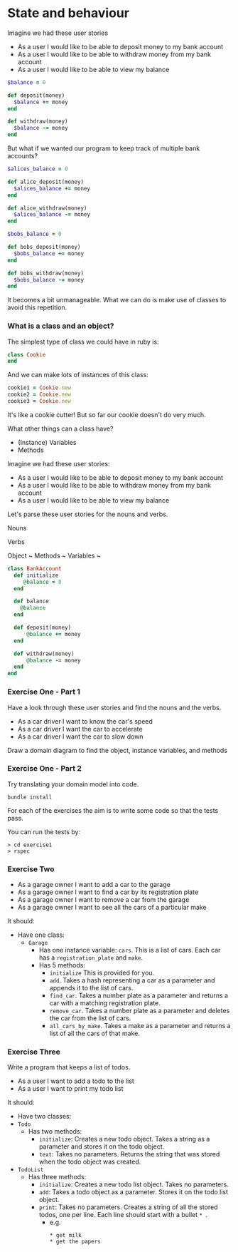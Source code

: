 # State and behaviour

Imagine we had these user stories

 - As a user I would like to be able to deposit money to my bank account
 - As a user I would like to be able to withdraw money from my bank account
 - As a user I would like to be able to view my balance

```ruby
$balance = 0

def deposit(money)
  $balance += money
end

def withdraw(money)
  $balance -= money
end
```

But what if we wanted our program to keep track of multiple bank accounts?

```ruby
$alices_balance = 0

def alice_deposit(money)
  $alices_balance += money
end

def alice_withdraw(money)
  $alices_balance -= money
end

$bobs_balance = 0

def bobs_deposit(money)
  $bobs_balance += money
end

def bobs_withdraw(money)
  $bobs_balance -= money
end
```

It becomes a bit unmanageable. What we can do is make use of classes to avoid this repetition.

### What is a class and an object?

The simplest type of class we could have in ruby is:

```ruby
class Cookie
end
```

And we can make lots of instances of this class:

```ruby
cookie1 = Cookie.new
cookie2 = Cookie.new
cookie3 = Cookie.new
```

It's like a cookie cutter! But so far our cookie doesn't do very much.

What other things can a class have?

 - (Instance) Variables
 - Methods

Imagine we had these user stories:

- As a user I would like to be able to deposit money to my bank account
- As a user I would like to be able to withdraw money from my bank account
- As a user I would like to be able to view my balance

Let's parse these user stories for the nouns and verbs.

Nouns

Verbs

Object ~
Methods ~
Variables ~

```ruby
class BankAccount
  def initialize
     @balance = 0
  end

  def balance
    @balance
  end

  def deposit(money)
      @balance += money
  end  

  def withdraw(money)
      @balance -= money
  end
end
```

### Exercise One - Part 1

Have a look through these user stories and find the nouns and the verbs.

- As a car driver I want to know the car's speed
- As a car driver I want the car to accelerate
- As a car driver I want the car to slow down

Draw a domain diagram to find the object, instance variables, and methods

### Exercise One - Part 2

Try translating your domain model into code.

`bundle install`

For each of the exercises the aim is to write some code so that the tests pass.

You can run the tests by:
```shell
> cd exercise1
> rspec
```

### Exercise Two

- As a garage owner I want to add a car to the garage
- As a garage owner I want to find a car by its registration plate
- As a garage owner I want to remove a car from the garage
- As a garage owner I want to see all the cars of a particular make

It should:
* Have one class:
  * `Garage`
    * Has one instance variable:
      `cars`. This is a list of cars. Each car has a `registration_plate` and `make`.
    * Has 5 methods:
      * `initialize` This is provided for you.
      * `add`. Takes a hash representing a car as a parameter and appends it to the list of cars.
      * `find_car`. Takes a number plate as a parameter and returns a car with a matching registration plate.
      * `remove_car`. Takes a number plate as a parameter and deletes the car from the list of cars.
      * `all_cars_by_make`. Takes a make as a parameter and returns a list of all the cars of that make.

### Exercise Three

Write a program that keeps a list of todos.

- As a user I want to add a todo to the list
- As a user I want to print my todo list

It should:
* Have two classes:
 * `Todo`
   * Has two methods:
     * `initialize`: Creates a new todo object. Takes a string as a
       parameter and stores it on the todo object.
     * `text`: Takes no parameters. Returns the string that was
       stored when the todo object was created.
 * `TodoList`
   * Has three methods:
     * `initialize`: Creates a new todo list object. Takes no parameters.
     * `add`: Takes a todo object as a parameter. Stores it on the
       todo list object.
     * `print`: Takes no parameters. Creates a string of all the
       stored todos, one per line. Each line should start with a bullet `* `.
       * e.g.
         ```
         * get milk
         * get the papers
         ```
